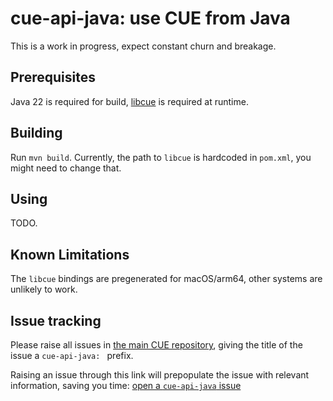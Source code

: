 # cue-api-java: use CUE from Java

This is a work in progress, expect constant churn and breakage.

## Prerequisites

Java 22 is required for build,
[libcue](https://github.com/cue-lang/libcue) is required at runtime.

## Building

Run `mvn build`.
Currently, the path to `libcue` is hardcoded in `pom.xml`,
you might need to change that.

## Using

TODO.

## Known Limitations

The `libcue` bindings are pregenerated for macOS/arm64,
other systems are unlikely to work.

## Issue tracking

Please raise all issues in
[the main CUE repository](https://github.com/cue-lang/cue/issues),
giving the title of the issue a `cue-api-java: ` prefix.

Raising an issue through this link will prepopulate the issue with relevant
information, saving you time:
[open a `cue-api-java` issue](https://github.com/cue-lang/cue/issues/new?labels=Triage,NeedsInvestigation,language%3A%20java&title=cue-api-java:%20&body=%3C%21--%0APlease+answer+these+questions+before+submitting+your+issue.+Thanks%21%0ATo+ask+questions%2C+see+https%3A%2F%2Fgithub.com%2Fcue-lang%2Fcue%23contact.%0A--%3E%0A%0A%23%23%23+What+version+of+%60libcue%60+are+you+using%3F%0A%0A%23%23%23+Does+this+issue+reproduce+with+the+latest+commit%3F%0A%0A%23%23%23+What+did+you+do%3F%0A%0A%3C%21--%0AIf+possible%2C+provide+a+recipe+for+reproducing+the+error.%0A%0AFor+advice+on+how+to+create+a+good+reproducer%2C+please+see%3A%0A%0Ahttps%3A%2F%2Fgithub.com%2Fcue-lang%2Fcue%2Fwiki%2FCreating-test-or-performance-reproducers%0A--%3E%0A%0A%0A%0A%23%23%23+What+did+you+expect+to+see%3F%0A%0A%0A%0A%23%23%23+What+did+you+see+instead%3F%0A)
